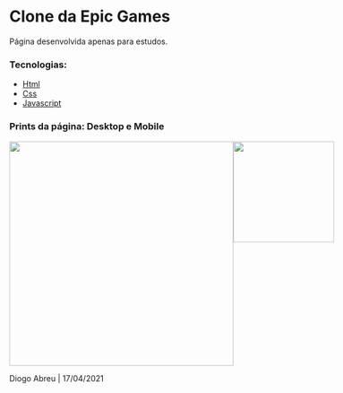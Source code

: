 # Clone da Epic Games
Página desenvolvida apenas para estudos.

### Tecnologias:
- [Html](https://developer.mozilla.org/en-US/docs/Web/HTML)
- [Css](https://developer.mozilla.org/en-US/docs/Web/CSS)
- [Javascript](https://developer.mozilla.org/en-US/docs/Web/JavaScript)

### Prints da página: Desktop e Mobile
<div style="display: flex; flex-direction: 'column'; align-items: 'center';">
    <img src="![pc](https://user-images.githubusercontent.com/72275643/115123824-326ed580-9f95-11eb-90b9-6297aadaff77.png)" width="400px">
    <img src="![download](https://user-images.githubusercontent.com/72275643/115123837-461a3c00-9f95-11eb-8188-0cad053b1804.png)" width="180">
</div>

Diogo Abreu | 17/04/2021
